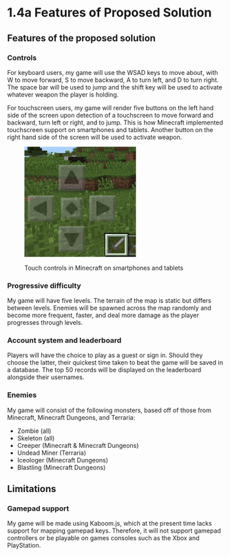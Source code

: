 # 1.4a Features of Proposed Solution

## Features of the proposed solution

### Controls

For keyboard users, my game will use the WSAD keys to move about, with W to move forward, S to move backward, A to turn left, and D to turn right. The space bar will be used to jump and the shift key will be used to activate whatever weapon the player is holding.

For touchscreen users, my game will render five buttons on the left hand side of the screen upon detection of a touchscreen to move forward and backward, turn left or right, and to jump. This is how Minecraft implemented touchscreen support on smartphones and tablets. Another button on the right hand side of the screen will be used to activate weapon.

<figure><img src="../.gitbook/assets/minecraftpewp_story.jpg" alt=""><figcaption><p>Touch controls in Minecraft on smartphones and tablets</p></figcaption></figure>

### Progressive difficulty

My game will have five levels. The terrain of the map is static but differs between levels. Enemies will be spawned across the map randomly and become more frequent, faster, and deal more damage as the player progresses through levels.&#x20;

### Account system and leaderboard

Players will have the choice to play as a guest or sign in. Should they choose the latter, their quickest time taken to beat the game will be saved in a database. The top 50 records will be displayed on the leaderboard alongside their usernames.

### Enemies

My game will consist of the following monsters, based off of those from Minecraft, Minecraft Dungeons, and Terraria:

* Zombie (all)
* Skeleton (all)
* Creeper (Minecraft & Minecraft Dungeons)
* Undead Miner (Terraria)
* Iceologer (Minecraft Dungeons)
* Blastling (Minecraft Dungeons)

## Limitations

### Gamepad support

My game will be made using Kaboom.js, which at the present time lacks support for mapping gamepad keys. Therefore, it will not support gamepad controllers or be playable on games consoles such as the Xbox and PlayStation.
